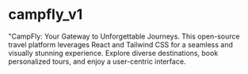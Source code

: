 # campfly_v1
"CampFly: Your Gateway to Unforgettable Journeys. This open-source travel platform leverages React and Tailwind CSS for a seamless and visually stunning experience. Explore diverse destinations, book personalized tours, and enjoy a user-centric interface. 
